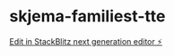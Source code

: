 # skjema-familiest-tte

[Edit in StackBlitz next generation editor ⚡️](https://stackblitz.com/~/github.com/Murka1456/skjema-familiest-tte)